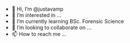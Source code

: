 - 👋 Hi, I’m @justavamp
- 👀 I’m interested in ...
- 🌱 I’m currently learning BSc. Forensic Science
- 💞️ I’m looking to collaborate on ...
- 📫 How to reach me ...

<!---
justavamp/justavamp is a ✨ special ✨ repository because its `README.md` (this file) appears on your GitHub profile.
You can click the Preview link to take a look at your changes.
--->
